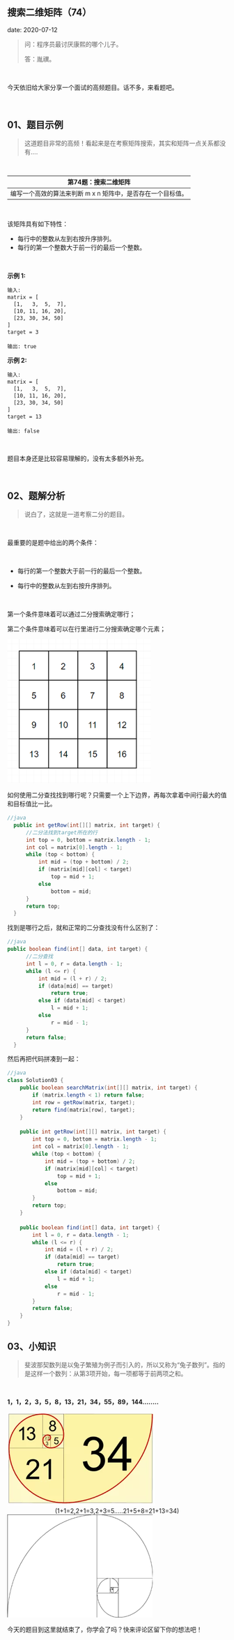  
##	搜索二维矩阵（74）
date:	2020-07-12
 

> 问：程序员最讨厌康熙的哪个儿子。
>
> 答：胤禩。

<br/>

今天依旧给大家分享一个面试的高频题目。话不多，来看题吧。

<br/>

## 01、题目示例

> 这道题目非常的高频！看起来是在考察矩阵搜索，其实和矩阵一点关系都没有....

<br/>

| 第74题：搜索二维矩阵                                        |
| ----------------------------------------------------------- |
| 编写一个高效的算法来判断 m x n 矩阵中，是否存在一个目标值。 |

<br/>

该矩阵具有如下特性：

- 每行中的整数从左到右按升序排列。
- 每行的第一个整数大于前一行的最后一个整数。

<br/>

**示例 1:**

```
输入:
matrix = [
  [1,   3,  5,  7],
  [10, 11, 16, 20],
  [23, 30, 34, 50]
]
target = 3

输出: true
```

**示例 2:**

```
输入:
matrix = [
  [1,   3,  5,  7],
  [10, 11, 16, 20],
  [23, 30, 34, 50]
]
target = 13

输出: false
```

<br/>

题目本身还是比较容易理解的，没有太多额外补充。

<br/>

## 02、题解分析

>说白了，这就是一道考察二分的题目。

<br/>

最重要的是题中给出的两个条件：

<br/>

- 每行的第一个整数大于前一行的最后一个整数。

- 每行中的整数从左到右按升序排列。

  <br/>

第一个条件意味着可以通过二分搜索确定哪行；

第二个条件意味着可以在行里进行二分搜索确定哪个元素；

<img src="32/1.jpg" alt="PNG" style="zoom: 80%;" />

如何使用二分查找找到哪行呢？只需要一个上下边界，再每次拿着中间行最大的值和目标值比一比。

```java
//java
  public int getRow(int[][] matrix, int target) {
      //二分法找到target所在的行  
      int top = 0, bottom = matrix.length - 1;
      int col = matrix[0].length - 1;
      while (top < bottom) {
          int mid = (top + bottom) / 2;
          if (matrix[mid][col] < target)
              top = mid + 1;
          else
              bottom = mid;
      }
      return top;
  }
```

找到是哪行之后，就和正常的二分查找没有什么区别了：

```java
//java
public boolean find(int[] data, int target) {
      //二分查找
      int l = 0, r = data.length - 1;
      while (l <= r) {
          int mid = (l + r) / 2;
          if (data[mid] == target)
              return true;
          else if (data[mid] < target)
              l = mid + 1;
          else
              r = mid - 1;
      }
      return false;
  }
```

然后再把代码拼凑到一起：

```java
//java
class Solution03 {
    public boolean searchMatrix(int[][] matrix, int target) {
        if (matrix.length < 1) return false;
        int row = getRow(matrix, target);
        return find(matrix[row], target);
    }

    public int getRow(int[][] matrix, int target) {
        int top = 0, bottom = matrix.length - 1;
        int col = matrix[0].length - 1;
        while (top < bottom) {
            int mid = (top + bottom) / 2;
            if (matrix[mid][col] < target)
                top = mid + 1;
            else
                bottom = mid;
        }
        return top;
    }

    public boolean find(int[] data, int target) {
        int l = 0, r = data.length - 1;
        while (l <= r) {
            int mid = (l + r) / 2;
            if (data[mid] == target)
                return true;
            else if (data[mid] < target)
                l = mid + 1;
            else
                r = mid - 1;
        }
        return false;
    }
}
```

## 03、小知识

> 斐波那契数列是以兔子繁殖为例子而引入的，所以又称为“兔子数列”。指的是这样一个数列：从第3项开始，每一项都等于前两项之和。

<br/>

**1，1，2，3，5，8，13，21，34，55，89，144........**

<img src="32/2.jpg" alt="PNG"  />

<center>(1+1=2,2+1=3,2+3=5.....21+5+8=21+13=34)</center>

<img src="32/3.gif" alt="PNG" style="zoom: 67%;" />

<br/>

今天的题目到这里就结束了，你学会了吗？快来评论区留下你的想法吧！